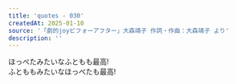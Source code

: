 ```yaml
---
title: 'quotes - 030'
createdAt: 2025-01-10
source: '「劇的joyビフォーアフター」大森靖子 作詞・作曲：大森靖子 より'
description: ''
---
```

ほっぺたみたいなふともも最高!   
ふとももみたいなほっぺたも最高! 